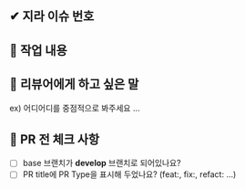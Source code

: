## ✔ 지라 이슈 번호


## 📒 작업 내용


## 📢 리뷰어에게 하고 싶은 말
ex) 어디어디를 중점적으로 봐주세요 …


## 📌 PR 전 체크 사항
- [ ] base 브랜치가 **develop** 브랜치로 되어있나요?
- [ ] PR title에 PR Type을 표시해 두었나요? (feat:, fix:, refact: …)